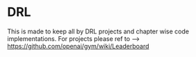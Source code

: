 # DRL
This is made to keep all by DRL projects and chapter wise code implementations.
For projects please ref to --> https://github.com/openai/gym/wiki/Leaderboard 

